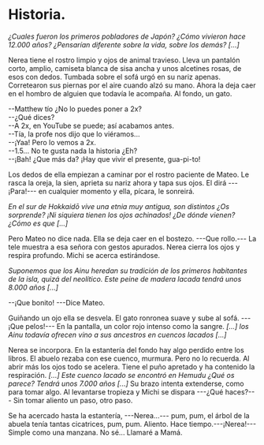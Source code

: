 # Historia.

*¿Cuales fueron los primeros pobladores de Japón? ¿Cómo vivieron hace 12.000 años? ¿Pensarían diferente sobre la vida, sobre los demás? [...]*

Nerea tiene el rostro limpio y ojos de animal travieso. Lleva un pantalón corto, amplio, camiseta blanca de sisa ancha y unos alcetines rosas, de esos con dedos. Tumbada sobre el sofá urgó en su nariz apenas. Corretearon sus piernas por el aire cuando alzó su mano. Ahora la deja caer en el hombro de alguien que todavía le acompaña. Al fondo, un gato. 

--Matthew tío ¿No lo puedes poner a 2x?  
--¿Qué dices?  
--A 2x, en YouTube se puede; así acabamos antes.  
--Tía, la profe nos dijo que lo viéramos...  
--¡Yaa! Pero lo vemos a 2x.  
--1.5... No te gusta nada la historia ¿Eh?  
--¡Bah! ¿Que más da? ¡Hay que vivir el presente, gua-pi-to!  

Los dedos de ella empiezan a caminar por el rostro paciente de Mateo. Le rasca la oreja, la sien, aprieta su nariz ahora y tapa sus ojos. El dirá  ---¡Para!--- en cualquier momento y ella, pícara, le sonreirá. 

*En el sur de Hokkaidō vive una etnia muy antigua, son distintos ¿Os sorprende? ¡Ni siquiera tienen los ojos achinados! ¿De dónde vienen? ¿Cómo es que [...]*

Pero Mateo no dice nada. Ella se deja caer en el bostezo. ---Que rollo.--- La tele muestra a esa señora con gestos apurados. Nerea cierra los ojos y respira profundo. Michi se acerca estirándose. 

*Suponemos que los Ainu heredan su tradición de los primeros habitantes de la isla, quizá del neolítico. Este peine de madera lacada tendrá unos 8.000 años [...]*

--¡Que bonito! ---Dice Mateo.  

Guiñando un ojo ella se desvela. El gato ronronea suave y sube al sofá. ---¡Que pelos!--- En la pantalla, un color rojo intenso como la sangre. *[...] los Ainu todavía ofrecen vino a sus ancestros en cuencos lacados [...]* 

Nerea se incorpora. En la estantería del fondo hay algo perdido entre los libros. El abuelo rezaba con ese cuenco,  murmura. Pero no lo recuerda. Al abrir más los ojos todo se acelera. Tiene el puño apretado y ha contenido la respiración. *[...] Este cuenco lacado se encontró en Hemudu ¿Qué os parece? Tendrá unos 7.000 años [...]* Su brazo intenta extenderse, como para tomar algo. Al levantarse tropieza y Michi se dispara ---¿Qué haces?--- Sin tomar aliento un paso, otro paso.

Se ha acercado hasta la estantería,  ---Nerea...--- pum, pum, el árbol de la abuela tenía tantas cicatrices, pum, pum. Aliento. Hace tiempo.---¡Nerea!--- Simple como una manzana. No sé... Llamaré a Mamá.







